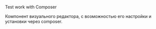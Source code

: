 Test work with Composer

Компонент визуального редактора, с возможностью его настройки и установки через composer. 
